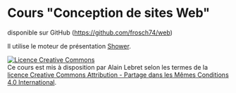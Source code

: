 # Cours "Conception de sites Web" 
disponible sur GitHub (<a href="https://github.com/frosch74/web">https://github.com/frosch74/web</a>)

Il utilise le moteur de présentation <a href="https://github.com/shower/shower">Shower</a>.

<a rel="license" href="http://creativecommons.org/licenses/by-sa/4.0/"><img alt="Licence Creative Commons" style="border-width:0" src="https://i.creativecommons.org/l/by-sa/4.0/88x31.png" /></a><br /><span xmlns:dct="http://purl.org/dc/terms/" property="dct:title">Ce cours </span> est mis à disposition par <span xmlns:cc="http://creativecommons.org/ns#" property="cc:attributionName">Alain Lebret</span> selon les termes de la <a rel="license" href="http://creativecommons.org/licenses/by-sa/4.0/">licence Creative Commons Attribution -  Partage dans les Mêmes Conditions 4.0 International</a>.
